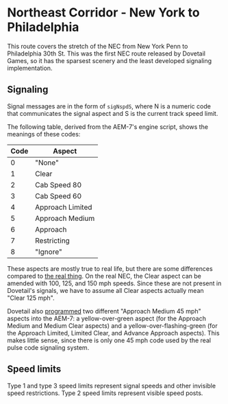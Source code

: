 # Northeast Corridor - New York to Philadelphia

This route covers the stretch of the NEC from New York Penn to Philadelphia 30th St. This was the first NEC route released by Dovetail Games, so it has the sparsest scenery and the least developed signaling implementation.

## Signaling

Signal messages are in the form of `sigNspdS`, where N is a numeric code that communicates the signal aspect and S is the current track speed limit.

The following table, derived from the AEM-7's engine script, shows the meanings of these codes:

| Code | Aspect |
| --- | --- |
| 0 | "None" |
| 1 | Clear |
| 2 | Cab Speed 80 |
| 3 | Cab Speed 60 |
| 4 | Approach Limited |
| 5 | Approach Medium |
| 6 | Approach |
| 7 | Restricting |
| 8 | "Ignore" |

These aspects are mostly true to real life, but there are some differences compared to [the real thing](https://en.wikipedia.org/wiki/Pulse_code_cab_signaling). On the real NEC, the Clear aspect can be amended with 100, 125, and 150 mph speeds. Since these are not present in Dovetail's signals, we have to assume all Clear aspects actually mean "Clear 125 mph".

Dovetail also [programmed](https://steamcdn-a.akamaihd.net/steam/apps/65232/manuals/Northeast_Corridor_Signal_Guide.pdf) two different "Approach Medium 45 mph" aspects into the AEM-7: a yellow-over-green aspect (for the Approach Medium and Medium Clear aspects) and a yellow-over-flashing-green (for the Approach Limited, Limited Clear, and Advance Approach aspects). This makes little sense, since there is only one 45 mph code used by the real pulse code signaling system.

## Speed limits

Type 1 and type 3 speed limits represent signal speeds and other invisible speed restrictions. Type 2 speed limits represent visible speed posts.